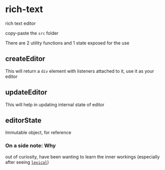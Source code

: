 # rich-text

rich text editor

copy-paste the `src` folder

There are 2 utility functions and 1 state exposed for the use

## createEditor

This will return a `div` element with listeners attached to it, use it as your editor

## updateEditor

This will help in updating internal state of editor

## editorState

Immutable object, for reference

### On a side note: Why

out of curiosity, have been wanting to learn the inner workings (especially after seeing [`lexical`](https://github.com/facebook/lexical))
